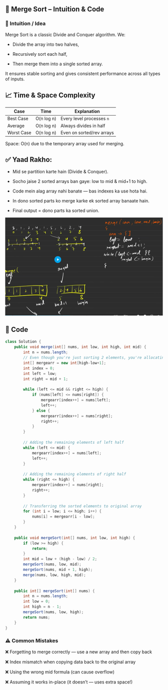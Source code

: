 ## 🧠 Merge Sort – Intuition & Code

### 🧠 Intuition / Idea
Merge Sort is a classic Divide and Conquer algorithm. We:

- Divide the array into two halves,

- Recursively sort each half,

- Then merge them into a single sorted array.

It ensures stable sorting and gives consistent performance across all types of inputs.

## 📈 Time & Space Complexity
| Case       | Time       | Explanation               |
| ---------- | ---------- | ------------------------- |
| Best Case  | O(n log n) | Every level processes `n` |
| Average    | O(n log n) | Always divides in half    |
| Worst Case | O(n log n) | Even on sorted/rev arrays |

Space: O(n) due to the temporary array used for merging.

## ✅ Yaad Rakho:
- Mid se partition karte hain (Divide & Conquer).

- Socho jaise 2 sorted arrays ban gaye: low to mid & mid+1 to high.

- Code mein alag array nahi banate — bas indexes ka use hota hai.

- In dono sorted parts ko merge karke ek sorted array banaate hain.

- Final output = dono parts ka sorted union.

![alt text](image-3.png)

## 🧩 Code
```java
class Solution {
    public void merge(int[] nums, int low, int high, int mid) {
        int n = nums.length;
        // Even though you're just sorting 2 elements, you're allocating space for all n elements again and again in every recursive call. That's a waste of space and slows things down for large inputs. - kyuki merge sirf last m thodi kaam ayege digram m dekhe aur bhi merging hoti h but hr baar same size aur itna bda arr thodi lenge dynamic lo jitna chahiye bs
        int[] mergearr = new int[high-low+1];
        int index = 0;
        int left = low;
        int right = mid + 1;

        while (left <= mid && right <= high) {
            if (nums[left] <= nums[right]) {
                mergearr[index++] = nums[left];
                left++;
            } else {
                mergearr[index++] = nums[right];
                right++;
            }
        }

        // Adding the remaining elements of left half
        while (left <= mid) {
            mergearr[index++] = nums[left];
            left++;
        }

        // Adding the remaining elements of right half
        while (right <= high) {
            mergearr[index++] = nums[right];
            right++;
        }

        // Transferring the sorted elements to original array
        for (int i = low; i <= high; i++) {
            nums[i] = mergearr[i - low];
        }
    }

    public void mergeSort(int[] nums, int low, int high) {
        if (low >= high) {
            return;
        }
        int mid = low + (high - low) / 2;
        mergeSort(nums, low, mid);
        mergeSort(nums, mid + 1, high);
        merge(nums, low, high, mid);
    }

    public int[] mergeSort(int[] nums) {
        int n = nums.length;
        int low = 0;
        int high = n - 1;
        mergeSort(nums, low, high);
        return nums;
    }
}
```
### ⚠️ Common Mistakes
❌ Forgetting to merge correctly — use a new array and then copy back

❌ Index mismatch when copying data back to the original array

❌ Using the wrong mid formula (can cause overflow)

❌ Assuming it works in-place (it doesn’t — uses extra space!)
